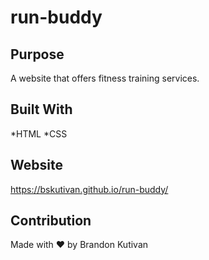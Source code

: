 # run-buddy

## Purpose
A website that offers fitness training services.

## Built With
*HTML
*CSS

## Website
 https://bskutivan.github.io/run-buddy/

## Contribution
Made with ❤️ by Brandon Kutivan

